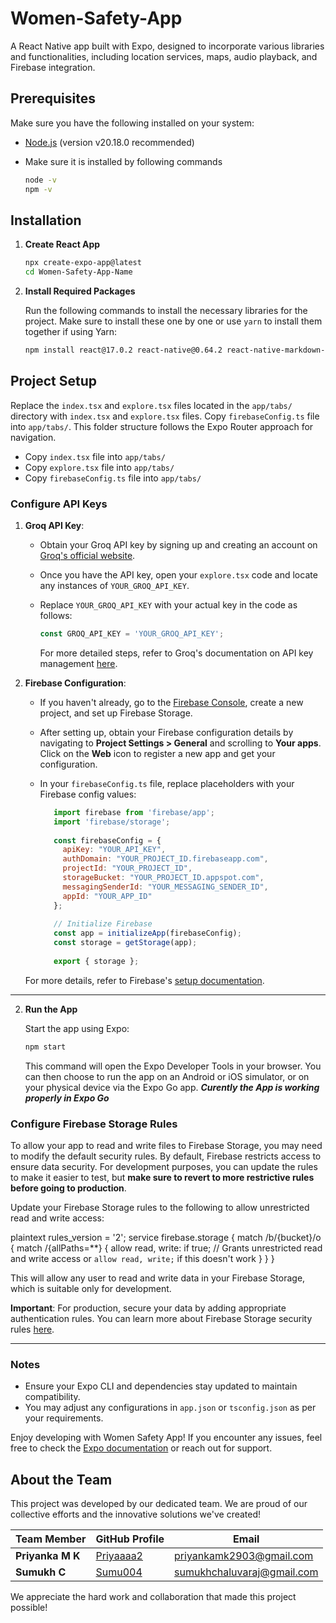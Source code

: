 # Women-Safety-App

A React Native app built with Expo, designed to incorporate various libraries and functionalities, including location services, maps, audio playback, and Firebase integration.

## Prerequisites

Make sure you have the following installed on your system:
- [Node.js](https://nodejs.org/) (version v20.18.0 recommended)
- Make sure it is installed by following commands
  
  ```bash
  node -v
  npm -v
  ```

## Installation

1. **Create React App**

   ```bash
   npx create-expo-app@latest
   cd Women-Safety-App-Name
   ```
   
2. **Install Required Packages**

   Run the following commands to install the necessary libraries for the project. Make sure to install these one by one or use `yarn` to install them together if using Yarn:

   ```bash
   npm install react@17.0.2 react-native@0.64.2 react-native-markdown-display@6.1.1 groq-sdk@0.1.1 expo-location@13.1.0 expo-av@10.2.0 axios@0.24.0 firebase@9.1.3 react-native-maps@1.14.0 react-native-webview@13.8.6 react-native-modal@13.0.0
   ```

## Project Setup

   Replace the `index.tsx` and `explore.tsx` files located in the `app/tabs/` directory with `index.tsx` and `explore.tsx` files. Copy `firebaseConfig.ts` file into `app/tabs/`. This folder structure follows the Expo Router approach for navigation.

   - Copy `index.tsx` file into `app/tabs/`
   - Copy `explore.tsx` file into `app/tabs/`
   - Copy `firebaseConfig.ts` file into `app/tabs/`

### Configure API Keys

1. **Groq API Key**:
   - Obtain your Groq API key by signing up and creating an account on [Groq's official website](https://groq.dev/).
   - Once you have the API key, open your `explore.tsx` code and locate any instances of `YOUR_GROQ_API_KEY`.
   - Replace `YOUR_GROQ_API_KEY` with your actual key in the code as follows:

     ```javascript
     const GROQ_API_KEY = 'YOUR_GROQ_API_KEY';
     ```

     For more detailed steps, refer to Groq's documentation on API key management [here](https://groq.dev/docs/getting-started#api-keys).

2. **Firebase Configuration**:
   - If you haven't already, go to the [Firebase Console](https://console.firebase.google.com/), create a new project, and set up Firebase Storage.
   - After setting up, obtain your Firebase configuration details by navigating to **Project Settings > General** and scrolling to **Your apps**. Click on the **Web** icon to register a new app and get your configuration.
   - In your `firebaseConfig.ts` file, replace placeholders with your Firebase config values:

     ```javascript
        import firebase from 'firebase/app';
        import 'firebase/storage';
        
        const firebaseConfig = {
          apiKey: "YOUR_API_KEY",
          authDomain: "YOUR_PROJECT_ID.firebaseapp.com",
          projectId: "YOUR_PROJECT_ID",
          storageBucket: "YOUR_PROJECT_ID.appspot.com",
          messagingSenderId: "YOUR_MESSAGING_SENDER_ID",
          appId: "YOUR_APP_ID"
        };
        
        // Initialize Firebase
        const app = initializeApp(firebaseConfig);
        const storage = getStorage(app);
        
        export { storage };
     ```

   For more details, refer to Firebase's [setup documentation](https://firebase.google.com/docs/web/setup).

---
  

2. **Run the App**

   Start the app using Expo:

   ```bash
   npm start
   ```

   This command will open the Expo Developer Tools in your browser. You can then choose to run the app on an Android or iOS simulator, or on your physical device via the Expo Go app. 
   ***Curently the App is working properly in Expo Go***

### Configure Firebase Storage Rules

To allow your app to read and write files to Firebase Storage, you may need to modify the default security rules. By default, Firebase restricts access to ensure data security. For development purposes, you can update the rules to make it easier to test, but **make sure to revert to more restrictive rules before going to production**.

Update your Firebase Storage rules to the following to allow unrestricted read and write access: 

plaintext
   rules_version = '2';
   service firebase.storage {
     match /b/{bucket}/o {
       match /{allPaths=**} {
         allow read, write: if true; // Grants unrestricted read and write access or `allow read, write;` if this doesn't work
       }
     }
   }


   This will allow any user to read and write data in your Firebase Storage, which is suitable only for development.

 **Important**: For production, secure your data by adding appropriate authentication rules. You can learn more about Firebase Storage security rules [here](https://firebase.google.com/docs/rules).

---

### Notes

- Ensure your Expo CLI and dependencies stay updated to maintain compatibility.
- You may adjust any configurations in `app.json` or `tsconfig.json` as per your requirements.

Enjoy developing with Women Safety App! If you encounter any issues, feel free to check the [Expo documentation](https://docs.expo.dev/) or reach out for support.

## About the Team

This project was developed by our dedicated team. We are proud of our collective efforts and the innovative solutions we've created!

| Team Member         | GitHub Profile                                           | Email                        |
|---------------------|----------------------------------------------------------|------------------------------|
| **Priyanka M K**    | [Priyaaaa2](https://github.com/Priyaaaa2)                | priyankamk2903@gmail.com     |
| **Sumukh C**        | [Sumu004](https://github.com/Sumu004)                    | sumukhchaluvaraj@gmail.com   |

We appreciate the hard work and collaboration that made this project possible!
